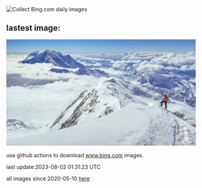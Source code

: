 ![Collect Bing.com daily images](https://github.com/counter2015/bing-daily-images/workflows/Collect%20Bing.com%20daily%20images/badge.svg)
## lastest image:
![](images/DenaliClimber.jpg)

use github actions to download www.bing.com images.

last update:2023-08-02 01:31:23 UTC

all images since 2020-05-10 [here](https://github.com/counter2015/bing-daily-images/tree/master/images) 
